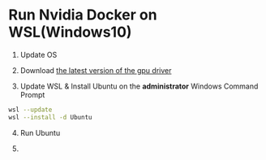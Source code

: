 # Run Nvidia Docker on WSL(Windows10)

1. Update OS

2. Download [the latest version of the gpu driver](https://www.nvidia.com/Download/index.aspx?lang=en-us)

3. Update WSL & Install Ubuntu on the **administrator**  Windows Command Prompt

```bash
wsl --update
wsl --install -d Ubuntu
```

4. Run Ubuntu

5. 
